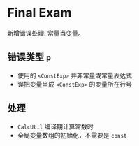 # Final Exam

新增错误处理: 常量当变量。

## 错误类型 `p`

- 使用的 `<ConstExp>` 并非常量或常量表达式
- 误把变量当成 `<ConstExp>` 的变量所在行号

## 处理

- `CalcUtil` 编译期计算常数时
- 全局变量数组的初始化，不需要是 `const`